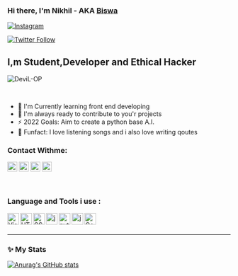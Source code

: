 ### Hi there, I'm Nikhil - AKA [Biswa][instagram]

[![Instagram](https://img.Shields.io/website?label=x.devilop&style=for-the-badge&url=https%3A%2F%2Finstagram.com/x.devilop)](https://instagram.com/x.devilop)

[![Twitter Follow](https://img.shields.io/twitter/follow/ig_devilisop?color=1DA1F2&logo=twitter&style=for-the-badge&)](https://twitter.com/intent/follow?original_referes=https%3A%2F%2Fgithub.com%2Fig_devilisop&screen-name=ig_devilisop)

## I,m Student,Developer and Ethical Hacker

<p><img align="center" src="https://github-readme-streak-stats.herokuapp.com/?user=DeviL-OP&" alt="DeviL-OP" /></p>

<br>

- 🔭 I'm Currently learning front end developing 
- 🍃 I'm always ready to contribute to you'r projects
- ⚡ 2022 Goals: Aim to create a python base A.I.
- 🎄 Funfact: I love listening songs and i also love writing qoutes

### Contact Withme:

[<img align="lift" alt="Biswakalyan Bhuyan | Youtube" width="22px" src="https://img.icons8.com/color/22/000000/youtube-play.png" />][youtube]
[<img align="lift" alt="Biswa | Twitter" width="22px" src="https://img.icons8.com/color/22/000000/twitter--v2.png" />][twitter]
[<img align="lift" alt="Biswakalyan Bhuyan | Linkdin" width="22px" src="https://img.icons8.com/color/22/000000/linkedin-2--v2.png" />][linkdin]
[<img align="lift" alt="Biswa | Instagram" width="22px" src="https://img.icons8.com/color/22/000000/instagram-new--v2.png" />][instagram]

<br />

### Language and Tools i use :

[<img align="left" alt="Visual Studio Code" width="26px" src="https://img.icons8.com/fluency/26/000000/visual-studio-code-2019.png" />][vscode]
[<img align="left" alt="HTML5" width="26px" src="https://img.icons8.com/color/26/000000/html-5--v1.png" />][HTML5]
[<img align="left" alt="CSS 3" width="26px" src="https://img.icons8.com/color/26/000000/css3.png" />][CSS3]
[<img align="left" alt="javascript" width="26px" src="https://img.icons8.com/color/26/000000/javascript--v2.png" />][javascript]
[<img align="left" alt="python" width="26px" src="https://img.icons8.com/color/26/000000/python--v2.png" />][python]
[<img align="left" alt="java" width="26px" src="https://img.icons8.com/color/26/000000/java-coffee-cup-logo--v2.png" />][java]
[<img align="left" alt="C++" width="26px" src="https://img.icons8.com/color/26/000000/c-plus-plus-logo.png" />][C++]

<br />
<br />

---

### ✨ My Stats

[![Anurag's GitHub stats](https://github-readme-stats.vercel.app/api?username=anuraghazra)](https://github.com/anuraghazra/github-readme-stats)


[youtube]: https://youtube.com/channel/UCiK7eb2PWlhVuyE0uCj0ZwA
[twitter]: https://twitter.com/ig_devilisop?t=kQri76C8PWY4Mqqp_CuHgQ&s=09
[linkdin]: https://www.linkedin.com/in/biswakalyan-bhuyan-540b53214
[instagram]: https://instagram.com/x.devilop?utm_medium=copy_link
[vscode]: https://code.visualstudio.com/
[HTML5]: https://html.com/
[CSS3]: https://html.com/
[javascript]: https://www.javascript.com/
[python]: https://www.python.org/
[java]: https://www.java.com/
[C++]: https://isocpp.org/
